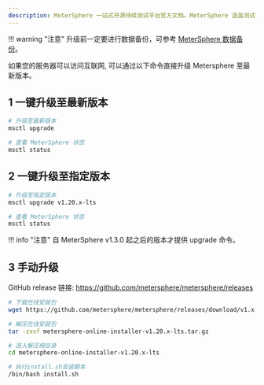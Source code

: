 ```yaml
---
description: MeterSphere 一站式开源持续测试平台官方文档。MeterSphere 涵盖测试管理、接口测试、UI 测试和性能测试等功能，全面兼容 JMeter、Selenium 等主流开源标准，有效助力开发和测试团队充分利用云弹性进行高度可 扩展的自动化测试，加速高质量的软件交付。
---
```


!!! warning "注意"
    升级前一定要进行数据备份，可参考 [MeterSphere 数据备份](./backup_data.md)。

如果您的服务器可以访问互联网, 可以通过以下命令直接升级 Metersphere 至最新版本。

## 1 一键升级至最新版本
```sh
# 升级至最新版本
msctl upgrade

# 查看 MeterSphere 状态
msctl status
```

## 2 一键升级至指定版本
```sh
# 升级至指定版本
msctl upgrade v1.20.x-lts

# 查看 MeterSphere 状态
msctl status
```

!!! info "注意"
    自 MeterSphere v1.3.0 起之后的版本才提供 upgrade 命令。

## 3 手动升级
GitHub release 链接: https://github.com/metersphere/metersphere/releases
```sh
# 下载在线安装包
wget https://github.com/metersphere/metersphere/releases/download/v1.x.y/metersphere-online-installer-v1.20.x-lts.tar.gz

# 解压在线安装包
tar -zxvf metersphere-online-installer-v1.20.x-lts.tar.gz

# 进入解压缩目录
cd metersphere-online-installer-v1.20.x-lts

# 执行install.sh安装脚本
/bin/bash install.sh
```

